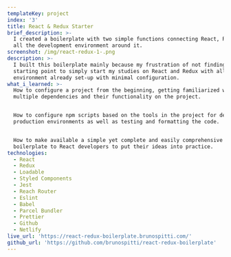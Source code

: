 ```yaml
---
templateKey: project
index: '3'
title: React & Redux Starter
brief_description: >-
  I created a boilerplate with two simple functions connecting React, Redux and
  all the development environment around it.
screenshot: /img/react-redux-1-.png
description: >-
  I built this boilerplate mainly because my frustration of not finding a basic
  starting point to simply start my studies on React and Redux with all the
  environment already set-up with minimal configuration.
what_i_learned: >-
  How to configure a project from the beginning, getting familiarized with
  multiple dependencies and their functionality on the project.


  How to configure npm scripts based on the tools in the project for dev and
  production environments as well as testing and formatting the code.


  How to make available a simple yet complete and easily comprehensive
  boilerplate to React developers to put their ideas into practice.
technologies:
  - React
  - Redux
  - Loadable
  - Styled Components
  - Jest
  - Reach Router
  - Eslint
  - Babel
  - Parcel Bundler
  - Prettier
  - Github
  - Netlify
live_url: 'https://react-redux-boilerplate.brunospitti.com/'
github_url: 'https://github.com/brunospitti/react-redux-boilerplate'
---
```


